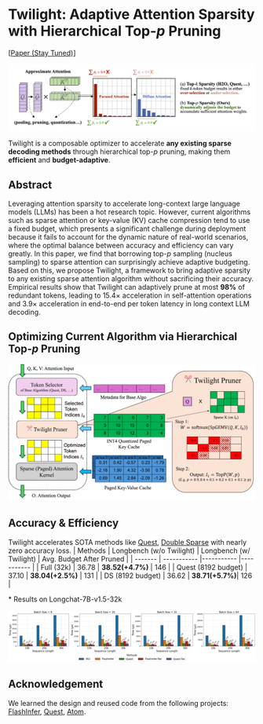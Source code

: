 # Twilight: Adaptive Attention Sparsity with Hierarchical Top-$p$ Pruning

[[Paper (Stay Tuned)]()]

![teaser](figures/teaser.png)

Twilight is a composable optimizer to accelerate **any existing sparse decoding methods** through hierarchical top-$p$ pruning, making them **efficient** and **budget-adaptive**.

## Abstract

Leveraging attention sparsity to accelerate long-context large language models (LLMs) has been a hot research topic. However, current algorithms such as sparse attention or key-value (KV) cache compression tend to use a fixed budget, which presents a significant challenge during deployment because it fails to account for the dynamic nature of real-world scenarios, where the optimal balance between accuracy and efficiency can vary greatly. In this paper, we find that borrowing top-$p$ sampling (nucleus sampling) to sparse attention can surprisingly achieve adaptive budgeting. Based on this, we propose Twilight, a framework to bring adaptive sparsity to any existing sparse attention algorithm without sacrificing their accuracy. Empirical results show that Twilight can adaptively prune at most **98\%** of redundant tokens, leading to $15.4\times$ acceleration in self-attention operations and $3.9\times$ acceleration in end-to-end per token latency in long context LLM decoding.

## Optimizing Current Algorithm via Hierarchical Top-$p$ Pruning

![arch](figures/arch.png)

## Accuracy & Efficiency

Twilight accelerates SOTA methods like [Quest](https://github.com/mit-han-lab/Quest), [Double Sparse](https://github.com/andy-yang-1/DoubleSparse/tree/main) with nearly zero accuracy loss.
| Methods | Longbench (w/o Twilight) | Longbench (w/ Twilight) | Avg. Budget After Pruned |
| ------- | ----------- |----------- |----------- |
| Full (32k)   |  36.78      | **38.52(+4.7\%)** | 146 |
| Quest (8192 budget)  | 37.10 | **38.04(+2.5\%)** | 131 |
| DS (8192 budget)     | 36.62 | **38.71(+5.7\%)**| 126 |

\* Results on Longchat-7B-v1.5-32k


![eva1](figures/kernel.png)

## Acknowledgement

We learned the design and reused code from the following projects: [FlashInfer](https://github.com/flashinfer-ai/flashinfer), [Quest](https://github.com/mit-han-lab/Quest), [Atom](https://github.com/efeslab/Atom).